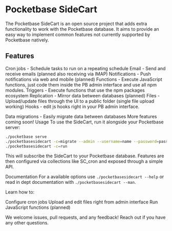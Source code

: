 # Pocketbase SideCart
The Pocketbase SideCart is an open source project that adds extra functionality to work with the Pocketbase database. It aims to provide an easy way to implement common features not currently supported by Pocketbase natively.

## Features
Cron jobs - Schedule tasks to run on a repeating schedule
Email - Send and receive emails (planned also receiving via IMAP)
Notifications - Push notifications via web and mobile (planned)
Functions - Execute JavaScript functions, just code them inside the PB admin interface and use all npm modules.
Triggers - Execute functions that use the npm packages ecosystem
Replication - Mirror data between databases (planned)
Files - Upload/update files through the UI to a public folder (single file upload working)
Hooks - edit js hooks right in your PB admin interface.

Data migrations - Easily migrate data between databases
More features coming soon!
Usage
To use the SideCart, run it alongside your Pocketbase server:

```sh
./pocketbase serve
./pocketbasesidecart -c=migrate --admin --username=name --password=password --host=http://localhost:8090
./pocketbasesidecart -c=run
```
This will subscribe the SideCart to your Pocketbase database. Features are then configured via collections like SC_cron and exposed through a simple API.

Documentation
For a available options use `./pocketbasesidecart --help` or read in dept documentation with `./pocketbasesidecart --man`. 

Learn how to:

Configure cron jobs
Upload and edit files right from admin interface
Run JavaScript functions (planned)

We welcome issues, pull requests, and any feedback! Reach out if you have any other questions.

